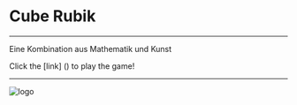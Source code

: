 # Cube Rubik
________
Eine Kombination aus Mathematik und Kunst

Click the [link] () to play the game!

_________
![logo](https://www.iphones.ru/wp-content/uploads/2019/08/kubik_rubik-000_resize.jpg)
